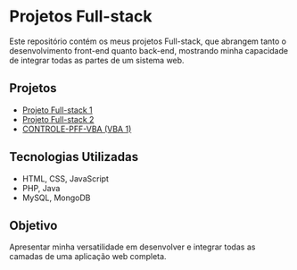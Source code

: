 # Projetos Full-stack

Este repositório contém os meus projetos Full-stack, que abrangem tanto o desenvolvimento front-end quanto back-end, mostrando minha capacidade de integrar todas as partes de um sistema web.

## Projetos
- [Projeto Full-stack 1](https://github.com/felixfreitasjr/projeto-fullstack1)
- [Projeto Full-stack 2](https://github.com/felixfreitasjr/projeto-fullstack2)
- [CONTROLE-PFF-VBA (VBA 1)](https://github.com/FelixFreitasJr/CONTROLE-PFF-VBA)

## Tecnologias Utilizadas
- HTML, CSS, JavaScript
- PHP, Java
- MySQL, MongoDB

## Objetivo
Apresentar minha versatilidade em desenvolver e integrar todas as camadas de uma aplicação web completa.
